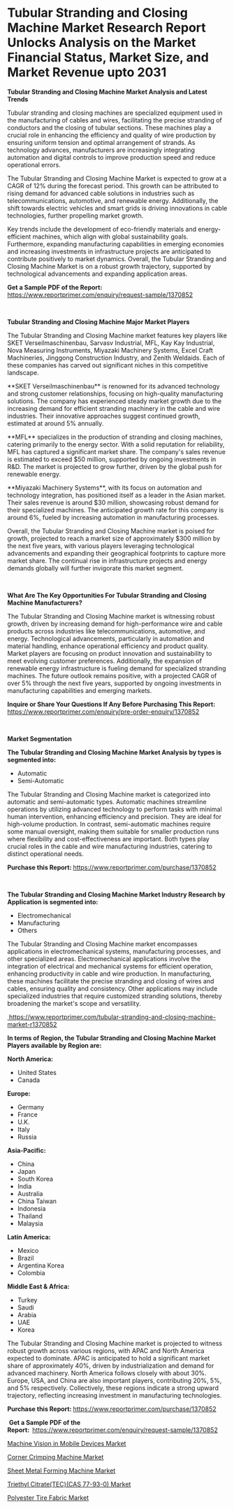 <p><h1>Tubular Stranding and Closing Machine Market Research Report Unlocks Analysis on the Market Financial Status, Market Size, and Market Revenue upto 2031</h1></p><p><strong>Tubular Stranding and Closing Machine Market Analysis and Latest Trends</strong></p>
<p><p>Tubular stranding and closing machines are specialized equipment used in the manufacturing of cables and wires, facilitating the precise stranding of conductors and the closing of tubular sections. These machines play a crucial role in enhancing the efficiency and quality of wire production by ensuring uniform tension and optimal arrangement of strands. As technology advances, manufacturers are increasingly integrating automation and digital controls to improve production speed and reduce operational errors.</p><p>The Tubular Stranding and Closing Machine Market is expected to grow at a CAGR of 12% during the forecast period. This growth can be attributed to rising demand for advanced cable solutions in industries such as telecommunications, automotive, and renewable energy. Additionally, the shift towards electric vehicles and smart grids is driving innovations in cable technologies, further propelling market growth. </p><p>Key trends include the development of eco-friendly materials and energy-efficient machines, which align with global sustainability goals. Furthermore, expanding manufacturing capabilities in emerging economies and increasing investments in infrastructure projects are anticipated to contribute positively to market dynamics. Overall, the Tubular Stranding and Closing Machine Market is on a robust growth trajectory, supported by technological advancements and expanding application areas.</p></p>
<p><strong>Get a Sample PDF of the Report:&nbsp;</strong> <a href="https://www.reportprimer.com/enquiry/request-sample/1370852">https://www.reportprimer.com/enquiry/request-sample/1370852</a></p>
<p>&nbsp;</p>
<p><strong>Tubular Stranding and Closing Machine Major Market Players</strong></p>
<p><p>The Tubular Stranding and Closing Machine market features key players like SKET Verseilmaschinenbau, Sarvasv Industrial, MFL, Kay Kay Industrial, Nova Measuring Instruments, Miyazaki Machinery Systems, Excel Craft Machineries, Jinggong Construction Industry, and Zenith Weldaids. Each of these companies has carved out significant niches in this competitive landscape.</p><p>**SKET Verseilmaschinenbau** is renowned for its advanced technology and strong customer relationships, focusing on high-quality manufacturing solutions. The company has experienced steady market growth due to the increasing demand for efficient stranding machinery in the cable and wire industries. Their innovative approaches suggest continued growth, estimated at around 5% annually.</p><p>**MFL** specializes in the production of stranding and closing machines, catering primarily to the energy sector. With a solid reputation for reliability, MFL has captured a significant market share. The company's sales revenue is estimated to exceed $50 million, supported by ongoing investments in R&D. The market is projected to grow further, driven by the global push for renewable energy.</p><p>**Miyazaki Machinery Systems**, with its focus on automation and technology integration, has positioned itself as a leader in the Asian market. Their sales revenue is around $30 million, showcasing robust demand for their specialized machines. The anticipated growth rate for this company is around 6%, fueled by increasing automation in manufacturing processes.</p><p>Overall, the Tubular Stranding and Closing Machine market is poised for growth, projected to reach a market size of approximately $300 million by the next five years, with various players leveraging technological advancements and expanding their geographical footprints to capture more market share. The continual rise in infrastructure projects and energy demands globally will further invigorate this market segment.</p></p>
<p>&nbsp;</p>
<p><strong>What Are The Key Opportunities For Tubular Stranding and Closing Machine Manufacturers?</strong></p>
<p><p>The Tubular Stranding and Closing Machine market is witnessing robust growth, driven by increasing demand for high-performance wire and cable products across industries like telecommunications, automotive, and energy. Technological advancements, particularly in automation and material handling, enhance operational efficiency and product quality. Market players are focusing on product innovation and sustainability to meet evolving customer preferences. Additionally, the expansion of renewable energy infrastructure is fueling demand for specialized stranding machines. The future outlook remains positive, with a projected CAGR of over 5% through the next five years, supported by ongoing investments in manufacturing capabilities and emerging markets.</p></p>
<p><strong>Inquire or Share Your Questions If Any Before Purchasing This Report:</strong> <a href="https://www.reportprimer.com/enquiry/pre-order-enquiry/1370852">https://www.reportprimer.com/enquiry/pre-order-enquiry/1370852</a></p>
<p>&nbsp;</p>
<p><strong>Market Segmentation</strong></p>
<p><strong>The Tubular Stranding and Closing Machine Market Analysis by types is segmented into:</strong></p>
<p><ul><li>Automatic</li><li>Semi-Automatic</li></ul></p>
<p><p>The Tubular Stranding and Closing Machine market is categorized into automatic and semi-automatic types. Automatic machines streamline operations by utilizing advanced technology to perform tasks with minimal human intervention, enhancing efficiency and precision. They are ideal for high-volume production. In contrast, semi-automatic machines require some manual oversight, making them suitable for smaller production runs where flexibility and cost-effectiveness are important. Both types play crucial roles in the cable and wire manufacturing industries, catering to distinct operational needs.</p></p>
<p><strong>Purchase this Report:&nbsp;</strong><a href="https://www.reportprimer.com/purchase/1370852">https://www.reportprimer.com/purchase/1370852</a></p>
<p>&nbsp;</p>
<p><strong>The Tubular Stranding and Closing Machine Market Industry Research by Application is segmented into:</strong></p>
<p><ul><li>Electromechanical</li><li>Manufacturing</li><li>Others</li></ul></p>
<p><p>The Tubular Stranding and Closing Machine market encompasses applications in electromechanical systems, manufacturing processes, and other specialized areas. Electromechanical applications involve the integration of electrical and mechanical systems for efficient operation, enhancing productivity in cable and wire production. In manufacturing, these machines facilitate the precise stranding and closing of wires and cables, ensuring quality and consistency. Other applications may include specialized industries that require customized stranding solutions, thereby broadening the market's scope and versatility.</p></p>
<p><a href="https://www.reportprimer.com/tubular-stranding-and-closing-machine-market-r1370852">&nbsp;https://www.reportprimer.com/tubular-stranding-and-closing-machine-market-r1370852</a></p>
<p><strong>In terms of Region, the Tubular Stranding and Closing Machine Market Players available by Region are:</strong></p>
<p>
    <p> <strong> North America: </strong>
        <ul>
            <li>United States</li>
            <li>Canada</li>
        </ul>
        </p> 
    <p> <strong> Europe: </strong>
        <ul>
            <li>Germany</li>
            <li>France</li>
            <li>U.K.</li>
            <li>Italy</li>
            <li>Russia</li>
        </ul>
        </p> 
    <p> <strong> Asia-Pacific: </strong>
        <ul>
            <li>China</li>
            <li>Japan</li>
            <li>South Korea</li>
            <li>India</li>
            <li>Australia</li>
            <li>China Taiwan</li>
            <li>Indonesia</li>
            <li>Thailand</li>
            <li>Malaysia</li>
        </ul>
        </p> 
    <p> <strong> Latin America: </strong>
        <ul>
            <li>Mexico</li>
            <li>Brazil</li>
            <li>Argentina Korea</li>
            <li>Colombia</li>
        </ul>
        </p> 
    <p> <strong> Middle East & Africa: </strong>
        <ul>
            <li>Turkey</li>
            <li>Saudi</li>
            <li>Arabia</li>
            <li>UAE</li>
            <li>Korea</li>
        </ul>
    </p>
    </p>
<p><p>The Tubular Stranding and Closing Machine market is projected to witness robust growth across various regions, with APAC and North America expected to dominate. APAC is anticipated to hold a significant market share of approximately 40%, driven by industrialization and demand for advanced machinery. North America follows closely with about 30%. Europe, USA, and China are also important players, contributing 20%, 5%, and 5% respectively. Collectively, these regions indicate a strong upward trajectory, reflecting increasing investment in manufacturing technologies.</p></p>
<p><strong>Purchase this Report: </strong><a href="https://www.reportprimer.com/purchase/1370852">https://www.reportprimer.com/purchase/1370852</a></p>
<p>&nbsp;<strong>Get a Sample PDF of the Report:&nbsp;&nbsp;</strong><a href="https://www.reportprimer.com/enquiry/request-sample/1370852">https://www.reportprimer.com/enquiry/request-sample/1370852</a></p>
<p><strong></strong></p>
<p><p><a href="https://github.com/julyju69/Market-Research-Report-List-5/blob/main/machine-vision-in-mobile-devices-market.md">Machine Vision in Mobile Devices Market</a></p><p><a href="https://www.linkedin.com/pulse/navigating-global-corner-crimping-machine-market-70l2e">Corner Crimping Machine Market</a></p><p><a href="https://www.linkedin.com/pulse/why-should-you-invest-sheet-metal-forming-machine-market-b37ee">Sheet Metal Forming Machine Market</a></p><p><a href="https://issuu.com/reportprime-2/docs/triethyl-citrateteccas-77-93-0-mark_10ee94d148cfe6">Triethyl Citrate(TEC)(CAS 77-93-0) Market</a></p><p><a href="https://medium.com/@erwindropdead54/booming-polyester-tire-fabric-market-sector-market-analysis-and-growth-projections-till-2031-6adf8a45790f?postPublishedType=repub">Polyester Tire Fabric Market</a></p></p>